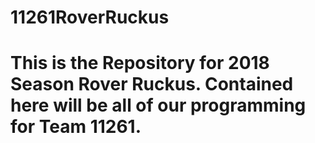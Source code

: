 # 11261RoverRuckus

# This is the Repository for 2018 Season Rover Ruckus. Contained here will be all of our programming for Team 11261.
